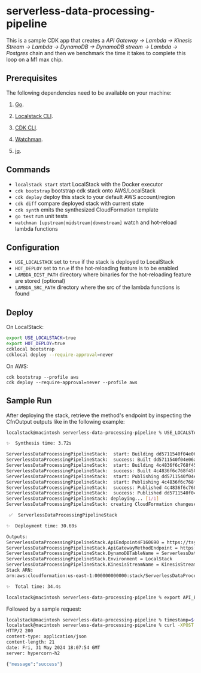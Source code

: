 # serverless-data-processing-pipeline

This is a sample CDK app that creates a *API Gateway -> Lambda -> Kinesis Stream -> Lambda -> DynamoDB -> DynamoDB stream -> Lambda -> Postgres* chain and then we benchmark the time it takes to complete this loop on a M1 max chip.

## Prerequisites

The following dependencies need to be available on your machine:

1. [Go](https://go.dev/doc/install).

1. [Localstack CLI](https://docs.localstack.cloud/getting-started/installation/).

1. [CDK CLI](https://docs.aws.amazon.com/cdk/v2/guide/getting_started.html).

1. [Watchman](https://facebook.github.io/watchman/docs/install).

1. [jq](https://jqlang.github.io/jq/download/).

## Commands

 * `localstack start`                         start LocalStack with the Docker executor
 * `cdk bootstrap`                            bootstrap cdk stack onto AWS/LocalStack
 * `cdk deploy`                               deploy this stack to your default AWS account/region
 * `cdk diff`                                 compare deployed stack with current state
 * `cdk synth`                                emits the synthesized CloudFormation template
 * `go test`                                  run unit tests
 * `watchman [upstream|midstream|downstream]` watch and hot-reload lambda functions

## Configuration

* `USE_LOCALSTACK`   set to `true` if the stack is deployed to LocalStack
* `HOT_DEPLOY`       set to `true` if the hot-reloading feature is to be enabled
* `LAMBDA_DIST_PATH` directory where binaries for the hot-reloading feature are stored (optional)
* `LAMBDA_SRC_PATH`  directory where the src of the lambda functions is found

## Deploy

On LocalStack:

```bash
export USE_LOCALSTACK=true
export HOT_DEPLOY=true
cdklocal bootstrap
cdklocal deploy --require-approval=never
```

On AWS:
```
cdk bootstrap --profile aws
cdk deploy --require-approval=never --profile aws
```

## Sample Run

After deploying the stack, retrieve the method's endpoint by inspecting the CfnOutput outputs like in the following example:

```sh
localstack@macintosh serverless-data-processing-pipeline % USE_LOCALSTACK=true HOT_DEPLOY=true cdklocal deploy --require-approval=never                                                   

✨  Synthesis time: 3.72s

ServerlessDataProcessingPipelineStack:  start: Building dd5711540f04e06aa955d7f4862fc04e8cdea464cb590dae91ed2976bb78098e:current_account-current_region
ServerlessDataProcessingPipelineStack:  success: Built dd5711540f04e06aa955d7f4862fc04e8cdea464cb590dae91ed2976bb78098e:current_account-current_region
ServerlessDataProcessingPipelineStack:  start: Building 4c4836f6c768f4500c058ac6a02f2090830a58eb1a0e58d59a5c7ffadf208861:current_account-current_region
ServerlessDataProcessingPipelineStack:  success: Built 4c4836f6c768f4500c058ac6a02f2090830a58eb1a0e58d59a5c7ffadf208861:current_account-current_region
ServerlessDataProcessingPipelineStack:  start: Publishing dd5711540f04e06aa955d7f4862fc04e8cdea464cb590dae91ed2976bb78098e:current_account-current_region
ServerlessDataProcessingPipelineStack:  start: Publishing 4c4836f6c768f4500c058ac6a02f2090830a58eb1a0e58d59a5c7ffadf208861:current_account-current_region
ServerlessDataProcessingPipelineStack:  success: Published 4c4836f6c768f4500c058ac6a02f2090830a58eb1a0e58d59a5c7ffadf208861:current_account-current_region
ServerlessDataProcessingPipelineStack:  success: Published dd5711540f04e06aa955d7f4862fc04e8cdea464cb590dae91ed2976bb78098e:current_account-current_region
ServerlessDataProcessingPipelineStack: deploying... [1/1]
ServerlessDataProcessingPipelineStack: creating CloudFormation changeset...

 ✅  ServerlessDataProcessingPipelineStack

✨  Deployment time: 30.69s

Outputs:
ServerlessDataProcessingPipelineStack.ApiEndpoint4F160690 = https://tsyeuri986.execute-api.localhost.localstack.cloud:4566/prod/
ServerlessDataProcessingPipelineStack.ApiGatewayMethodEndpoint = https://tsyeuri986.execute-api.localhost.localstack.cloud:4566/prod/
ServerlessDataProcessingPipelineStack.DynamoDBTableName = ServerlessDataProcessingPipeline-DynamoDBTable59784FC0-072648f2
ServerlessDataProcessingPipelineStack.Environment = LocalStack
ServerlessDataProcessingPipelineStack.KinesisStreamName = KinesisStream
Stack ARN:
arn:aws:cloudformation:us-east-1:000000000000:stack/ServerlessDataProcessingPipelineStack/68a8d688

✨  Total time: 34.4s

localstack@macintosh serverless-data-processing-pipeline % export API_ENDPOINT="https://tsyeuri986.execute-api.localhost.localstack.cloud:4566/prod/"
```

Followed by a sample request:

```sh
localstack@macintosh serverless-data-processing-pipeline % timestamp=$(awk 'BEGIN {srand(); print srand()}')
localstack@macintosh serverless-data-processing-pipeline % curl -XPOST -H "Content-Type: application/json" $API_ENDPOINT -d "$(jq -n --arg ts "$timestamp" '{id: "1", message: "Hello World", timestamp: $ts | tonumber}')" -i
HTTP/2 200 
content-type: application/json
content-length: 21
date: Fri, 31 May 2024 18:07:54 GMT
server: hypercorn-h2

{"message":"success"}
```
